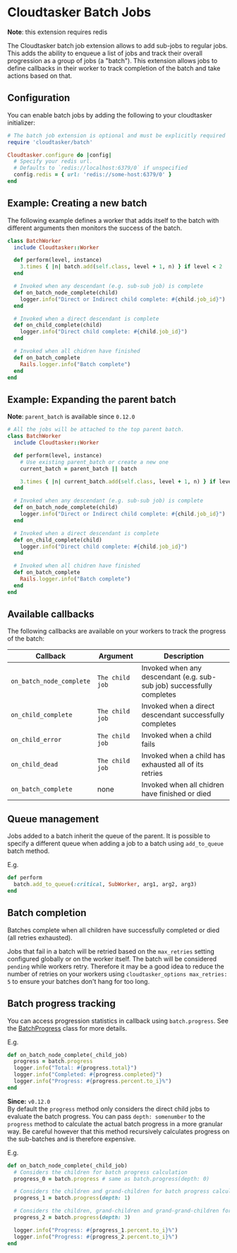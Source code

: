 # Cloudtasker Batch Jobs

**Note**: this extension requires redis

The Cloudtasker batch job extension allows to add sub-jobs to regular jobs. This adds the ability to enqueue a list of jobs and track their overall progression as a group of jobs (a "batch"). This extension allows jobs to define callbacks in their worker to track completion of the batch and take actions based on that.

## Configuration

You can enable batch jobs by adding the following to your cloudtasker initializer:
```ruby
# The batch job extension is optional and must be explicitly required
require 'cloudtasker/batch'

Cloudtasker.configure do |config|
  # Specify your redis url.
  # Defaults to `redis://localhost:6379/0` if unspecified
  config.redis = { url: 'redis://some-host:6379/0' }
end
```

## Example: Creating a new batch

The following example defines a worker that adds itself to the batch with different arguments then monitors the success of the batch.

```ruby
class BatchWorker
  include Cloudtasker::Worker

  def perform(level, instance)
    3.times { |n| batch.add(self.class, level + 1, n) } if level < 2
  end

  # Invoked when any descendant (e.g. sub-sub job) is complete
  def on_batch_node_complete(child)
    logger.info("Direct or Indirect child complete: #{child.job_id}")
  end

  # Invoked when a direct descendant is complete
  def on_child_complete(child)
    logger.info("Direct child complete: #{child.job_id}")
  end

  # Invoked when all chidren have finished
  def on_batch_complete
    Rails.logger.info("Batch complete")
  end
end
```

## Example: Expanding the parent batch
**Note**: `parent_batch` is available since `0.12.0`

```ruby
# All the jobs will be attached to the top parent batch.
class BatchWorker
  include Cloudtasker::Worker

  def perform(level, instance)
    # Use existing parent_batch or create a new one
    current_batch = parent_batch || batch

    3.times { |n| current_batch.add(self.class, level + 1, n) } if level < 2
  end

  # Invoked when any descendant (e.g. sub-sub job) is complete
  def on_batch_node_complete(child)
    logger.info("Direct or Indirect child complete: #{child.job_id}")
  end

  # Invoked when a direct descendant is complete
  def on_child_complete(child)
    logger.info("Direct child complete: #{child.job_id}")
  end

  # Invoked when all chidren have finished
  def on_batch_complete
    Rails.logger.info("Batch complete")
  end
end
```

## Available callbacks

The following callbacks are available on your workers to track the progress of the batch:

| Callback | Argument | Description |
|------|-------------|-----------|
| `on_batch_node_complete` | `The child job` | Invoked when any descendant (e.g. sub-sub job) successfully completes   |
| `on_child_complete` | `The child job` | Invoked when a direct descendant successfully completes   |
| `on_child_error` | `The child job` | Invoked when a child fails |
| `on_child_dead` | `The child job` | Invoked when a child has exhausted all of its retries |s
| `on_batch_complete` | none | Invoked when all chidren have finished or died  |

## Queue management

Jobs added to a batch inherit the queue of the parent. It is possible to specify a different queue when adding a job to a batch using `add_to_queue` batch method.

E.g.

```ruby
def perform
  batch.add_to_queue(:critical, SubWorker, arg1, arg2, arg3)
end
```

## Batch completion

Batches complete when all children have successfully completed or died (all retries exhausted).

Jobs that fail in a batch will be retried based on the `max_retries` setting configured globally or on the worker itself. The batch will be considered `pending` while workers retry. Therefore it may be a good idea to reduce the number of retries on your workers using `cloudtasker_options max_retries: 5` to ensure your batches don't hang for too long.

## Batch progress tracking

You can access progression statistics in callback using `batch.progress`. See the [BatchProgress](../lib/cloudtasker/batch/batch_progress.rb) class for more details.

E.g.
```ruby
def on_batch_node_complete(_child_job)
  progress = batch.progress
  logger.info("Total: #{progress.total}")
  logger.info("Completed: #{progress.completed}")
  logger.info("Progress: #{progress.percent.to_i}%")
end
```

**Since:** `v0.12.0`  
By default the `progress` method only considers the direct child jobs to evaluate the batch progress. You can pass `depth: somenumber` to the `progress` method to calculate the actual batch progress in a more granular way. Be careful however that this method recursively calculates progress on the sub-batches and is therefore expensive.

E.g.
```ruby
def on_batch_node_complete(_child_job)
  # Considers the children for batch progress calculation
  progress_0 = batch.progress # same as batch.progress(depth: 0)

  # Considers the children and grand-children for batch progress calculation
  progress_1 = batch.progress(depth: 1)

  # Considers the children, grand-children and grand-grand-children for batch progress calculation
  progress_2 = batch.progress(depth: 3)

  logger.info("Progress: #{progress_1.percent.to_i}%")
  logger.info("Progress: #{progress_2.percent.to_i}%")
end
```
